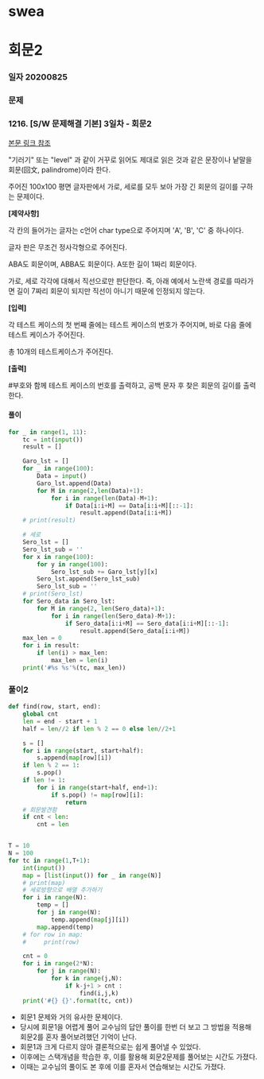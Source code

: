 # swea

# 회문2

### 일자 20200825

### 문제

### 1216. [S/W 문제해결 기본] 3일차 - 회문2

[본문 링크 참조](https://swexpertacademy.com/main/solvingProblem/solvingProblem.do#collapseOne)

"기러기" 또는 "level" 과 같이 거꾸로 읽어도 제대로 읽은 것과 같은 문장이나 낱말을 회문(回文, palindrome)이라 한다.

주어진 100x100 평면 글자판에서 가로, 세로를 모두 보아 가장 긴 회문의 길이를 구하는 문제이다.



**[제약사항]**

각 칸의 들어가는 글자는 c언어 char type으로 주어지며 'A', 'B', 'C' 중 하나이다.

글자 판은 무조건 정사각형으로 주어진다.

ABA도 회문이며, ABBA도 회문이다. A또한 길이 1짜리 회문이다.

가로, 세로 각각에 대해서 직선으로만 판단한다. 즉, 아래 예에서 노란색 경로를 따라가면 길이 7짜리 회문이 되지만 직선이 아니기 때문에 인정되지 않는다. 


**[입력]**

각 테스트 케이스의 첫 번째 줄에는 테스트 케이스의 번호가 주어지며, 바로 다음 줄에 테스트 케이스가 주어진다.

총 10개의 테스트케이스가 주어진다.

**[출력]**

\#부호와 함께 테스트 케이스의 번호를 출력하고, 공백 문자 후 찾은 회문의 길이를 출력한다.

#### 풀이

```python
for _ in range(1, 11):
    tc = int(input())
    result = []

    Garo_lst = []
    for _ in range(100):
        Data = input()
        Garo_lst.append(Data)
        for M in range(2,len(Data)+1):
            for i in range(len(Data)-M+1):
                if Data[i:i+M] == Data[i:i+M][::-1]:
                    result.append(Data[i:i+M])
    # print(result)

    # 세로
    Sero_lst = []
    Sero_lst_sub = ''
    for x in range(100):
        for y in range(100):
            Sero_lst_sub += Garo_lst[y][x]
        Sero_lst.append(Sero_lst_sub)
        Sero_lst_sub = ''
    # print(Sero_lst)
    for Sero_data in Sero_lst:
        for M in range(2, len(Sero_data)+1):
            for i in range(len(Sero_data)-M+1):
                if Sero_data[i:i+M] == Sero_data[i:i+M][::-1]:
                    result.append(Sero_data[i:i+M])
    max_len = 0
    for i in result:
        if len(i) > max_len:
            max_len = len(i)
    print('#%s %s'%(tc, max_len))
```



### 풀이2

```python
def find(row, start, end):
    global cnt
    len = end - start + 1
    half = len//2 if len % 2 == 0 else len//2+1

    s = []
    for i in range(start, start+half):
        s.append(map[row][i])
    if len % 2 == 1:
        s.pop()
    if len != 1:
        for i in range(start+half, end+1):
            if s.pop() != map[row][i]:
                return
    # 회문발견함
    if cnt < len:
        cnt = len


T = 10
N = 100
for tc in range(1,T+1):
    int(input())
    map = [list(input()) for _ in range(N)]
    # print(map)
    # 세로방향으로 배열 추가하기
    for i in range(N):
        temp = []
        for j in range(N):
            temp.append(map[j][i])
        map.append(temp)
    # for row in map:
    #     print(row)

    cnt = 0
    for i in range(2*N):
        for j in range(N):
            for k in range(j,N):
                if k-j+1 > cnt :
                    find(i,j,k)
    print('#{} {}'.format(tc, cnt))
```



- 회문1 문제와 거의 유사한 문제이다.
- 당시에 회문1을 어렵게 풀어 교수님의 답안 풀이를 한번 더 보고 그 방법을 적용해 회문2를 혼자 풀어보려했던 기억이 난다.
- 회문1과 크게 다르지 않아 결론적으로는 쉽게 풀어낼 수 있었다.
- 이후에는 스택개념을 학습한 후, 이를 활용해 회문2문제를 풀어보는 시간도 가졌다.
- 이때는 교수님의 풀이도 본 후에 이를 혼자서 연습해보는 시간도 가졌다.